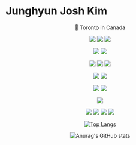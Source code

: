 # Junghyun Josh Kim
<div align=center>

:round_pushpin: Toronto in Canada<br/>

<img src="https://img.shields.io/badge/HTML5-FF4747?style=flat-square&logo=HTML5&logoColor=white"/> <img src="https://img.shields.io/badge/CSS-00A1E9?style=flat-square&logo=CSS3&logoColor=white"/> <img src="https://img.shields.io/badge/Bootstrap-79?style=flat-square&logo=Bootstrap&logoColor=white"/><br/> 

<img src="https://img.shields.io/badge/JavaScript-FEC111?style=flat-square&logo=JavaScript&logoColor=white"/> <img src="https://img.shields.io/badge/React-61DAFB?style=flat-square&logo=React&logoColor=white"/><br/>

<img src="https://img.shields.io/badge/Firebase-FFCA28?style=flat-square&logo=Firebase&logoColor=white"/> <img src="https://img.shields.io/badge/Node.js-339933?style=flat-square&logo=Node.js&logoColor=white"/> <img src="https://img.shields.io/badge/npm-CB3837?style=flat-square&logo=npm&logoColor=white"/> <br/> 

<img src="https://img.shields.io/badge/Git-F05032?style=flat-square&logo=Git&logoColor=white"/> <img src="https://img.shields.io/badge/GitHub-F05032?style=flat-square&logo=GitHub&logoColor=white"/> <br/> 

<img src="https://img.shields.io/badge/VS Code-007ACC?style=flat-square&logo=Visual Studio Code&logoColor=white"/> <img src="https://img.shields.io/badge/Jira-0052CC?style=flat-square&logo=Jira&logoColor=white"/> <br/> 
  
<img src="https://img.shields.io/badge/Notion-000000?style=flat-square&logo=Notion&logoColor=white"/><br/>

<img src="https://img.shields.io/badge/Adobe-FF0000?style=flat-square&logo=Adobe&logoColor=white"/> <img src="https://img.shields.io/badge/Figma-FF3366?style=flat-square&logo=Figma&logoColor=white"/> <img src="https://img.shields.io/badge/Canva-00C4CC?style=flat-square&logo=Canva&logoColor=white"/> <img src="https://img.shields.io/badge/Wix-0C6EFC?style=flat-square&logo=Wix&logoColor=white"/><br/>
  
[![Top Langs](https://github-readme-stats.vercel.app/api/top-langs/?username=junghyun-josh-kim&layout=compact)](https://github.com/junghyun-josh-kim/github-readme-stats)

![Anurag's GitHub stats](https://github-readme-stats.vercel.app/api?username=junghyun-josh-kim&show_icons=true&theme=default)
  

</div>
